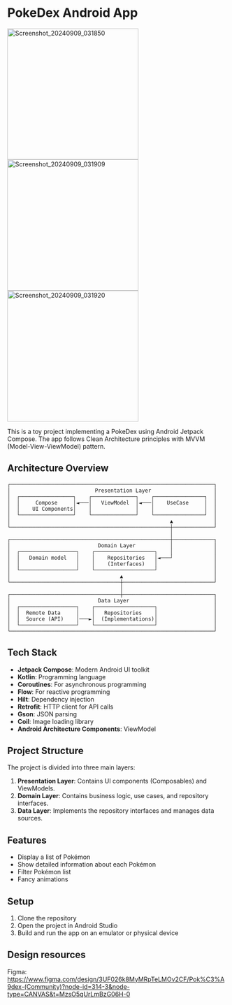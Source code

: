 # PokeDex Android App

<img src="https://github.com/user-attachments/assets/e34758a4-6bdb-456d-a608-6231489e9f2d" width="300" alt="Screenshot_20240909_031850">
<img src="https://github.com/user-attachments/assets/1fbc9c79-05bc-40b0-b20e-bccd2309f235" width="300" alt="Screenshot_20240909_031909">
<img src="https://github.com/user-attachments/assets/3e9576f9-2b31-4c3e-8568-5976b1129f2a" width="300" alt="Screenshot_20240909_031920">


This is a toy project implementing a PokeDex using Android Jetpack Compose. The app follows Clean Architecture principles with MVVM (Model-View-ViewModel) pattern.

## Architecture Overview

```
┌─────────────────────────────────────────────────────────────────┐
│                           Presentation Layer                    │
│  ┌─────────────────┐    ┌──────────────┐    ┌────────────────┐  │
│  │     Compose     │◄───│   ViewModel  │◄───│    UseCase     │  │
│  │    UI Components│    │              │    │                │  │
│  └─────────────────┘    └──────────────┘    └────────────────┘  │
│                                                   ▲             │
└───────────────────────────────────────────────────┼─────────────┘
                                                    │
┌───────────────────────────────────────────────────┼─────────────┐
│                            Domain Layer           │             │
│  ┌──────────────────┐    ┌───────────────────┐    │             │
│  │   Domain model   │    │    Repositories   │◄───┘             │
│  │                  │    │    (Interfaces)   │                  │
│  └──────────────────┘    └───────────────────┘                  │
│                                   ▲                             │
└───────────────────────────────────┼─────────────────────────────┘
                                    │
┌───────────────────────────────────┼─────────────────────────────┐
│                            Data Layer                           │
│  ┌──────────────────┐    ┌───────────────────┐                  │
│  │  Remote Data     │    │   Repositories    │                  │
│  │  Source (API)    │───►│  (Implementations)│                  │
│  └──────────────────┘    └───────────────────┘                  │
└─────────────────────────────────────────────────────────────────┘
```

## Tech Stack

- **Jetpack Compose**: Modern Android UI toolkit
- **Kotlin**: Programming language
- **Coroutines**: For asynchronous programming
- **Flow**: For reactive programming
- **Hilt**: Dependency injection
- **Retrofit**: HTTP client for API calls
- **Gson**: JSON parsing
- **Coil**: Image loading library
- **Android Architecture Components**: ViewModel

## Project Structure

The project is divided into three main layers:

1. **Presentation Layer**: Contains UI components (Composables) and ViewModels.
2. **Domain Layer**: Contains business logic, use cases, and repository interfaces.
3. **Data Layer**: Implements the repository interfaces and manages data sources.

## Features

- Display a list of Pokémon
- Show detailed information about each Pokémon
- Filter Pokémon list
- Fancy animations

## Setup

1. Clone the repository
2. Open the project in Android Studio
3. Build and run the app on an emulator or physical device

## Design resources
Figma: https://www.figma.com/design/3UF026k8MyMRpTeLMOv2CF/Pok%C3%A9dex-(Community)?node-id=314-3&node-type=CANVAS&t=MzsO5qUrLmBzG06H-0
